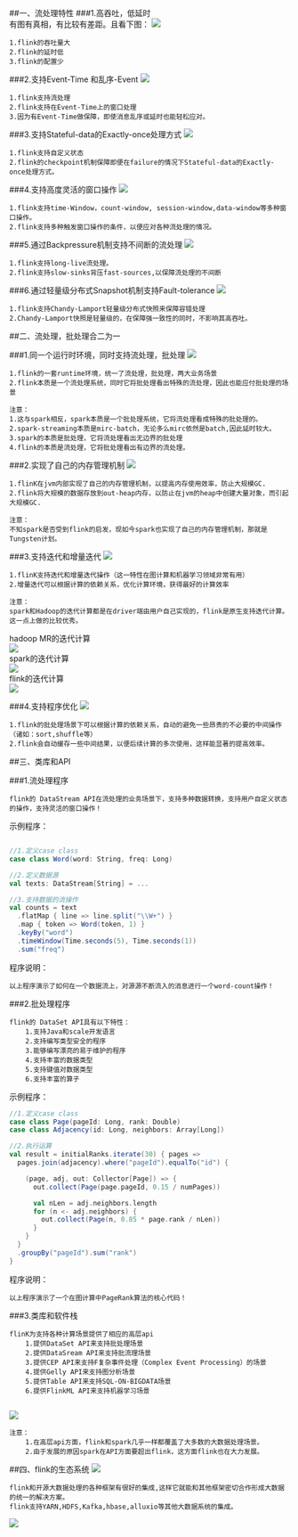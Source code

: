 ##一、流处理特性
###1.高吞吐，低延时  
有图有真相，有比较有差距。且看下图：
![](images/streaming_performance.png) 
```
1.flink的吞吐量大
2.flink的延时低
3.flink的配置少
```

###2.支持Event-Time 和乱序-Event
![](images/out_of_order_stream.png) 
```
1.flink支持流处理
2.flink支持在Event-Time上的窗口处理
3.因为有Event-Time做保障，即使消息乱序或延时也能轻松应对。
```

###3.支持Stateful-data的Exactly-once处理方式
![](images/exactly_once_state.png) 
```
1.flink支持自定义状态
2.flink的checkpoint机制保障即便在failure的情况下Stateful-data的Exactly-once处理方式。
```
   
###4.支持高度灵活的窗口操作
![](images/windows-2.png) 
```
1.flink支持time-Window，count-window, session-window,data-window等多种窗口操作。
2.flink支持多种触发窗口操作的条件，以便应对各种流处理的情况。
```

###5.通过Backpressure机制支持不间断的流处理
![](images/continuous_streams.png) 
```
1.flink支持long-live流处理。
2.flink支持slow-sinks背压fast-sources,以保障流处理的不间断
```

###6.通过轻量级分布式Snapshot机制支持Fault-tolerance
![](images/distributed_snapshots.png) 
```
1.flink支持Chandy-Lamport轻量级分布式快照来保障容错处理
2.Chandy-Lamport快照是轻量级的，在保障强一致性的同时，不影响其高吞吐。
```


##二、流处理，批处理合二为一

###1.同一个运行时环境，同时支持流处理，批处理
![](images/one_runtime.png) 
```
1.flink的一套runtime环境，统一了流处理，批处理，两大业务场景
2.flink本质是一个流处理系统，同时它将批处理看出特殊的流处理，因此也能应付批处理的场景

注意：
1.这与spark相反，spark本质是一个批处理系统，它将流处理看成特殊的批处理的。
2.spark-streaming本质是mirc-batch，无论多么mirc依然是batch,因此延时较大。
3.spark的本质是批处理，它将流处理看出无边界的批处理
4.flink的本质是流处理，它将批处理看出有边界的流处理。
```

###2.实现了自己的内存管理机制
![](images/memory_heap_division.png) 
```
1.flinK在jvm内部实现了自己的内存管理机制，以提高内存使用效率，防止大规模GC.
2.flink将大规模的数据存放到out-heap内存，以防止在jvm的heap中创建大量对象，而引起大规模GC.

注意：
不知spark是否受到flink的启发，现如今spark也实现了自己的内存管理机制，那就是Tungsten计划。
```


###3.支持迭代和增量迭代
![](images/iterations.png) 
```
1.flinK支持迭代和增量迭代操作（这一特性在图计算和机器学习领域非常有用）
2.增量迭代可以根据计算的依赖关系，优化计算环境，获得最好的计算效率

注意：
spark和Hadoop的迭代计算都是在driver端由用户自己实现的，flink是原生支持迭代计算。这一点上做的比较优秀。
```
hadoop MR的迭代计算   
![](images/img10.wtoutiao.com.jpeg)     
spark的迭代计算   
![](images/55a75f7c5c033_middle.jpg.png)    
flink的迭代计算   
![](images/img5.wtoutiao.com-2.jpeg)    

###4.支持程序优化
![](images/optimizer_choice.png) 
```
1.flink的批处理场景下可以根据计算的依赖关系，自动的避免一些昂贵的不必要的中间操作（诸如：sort,shuffle等）
2.flink会自动缓存一些中间结果，以便后续计算的多次使用，这样能显著的提高效率。
```


##三、类库和API

###1.流处理程序

```
flink的 DataStream API在流处理的业务场景下，支持多种数据转换，支持用户自定义状态的操作，支持灵活的窗口操作！
```

示例程序：  
```scala

//1.定义case class
case class Word(word: String, freq: Long)

//2.定义数据源
val texts: DataStream[String] = ...

//3.支持数据的流操作
val counts = text
  .flatMap { line => line.split("\\W+") }
  .map { token => Word(token, 1) }
  .keyBy("word")
  .timeWindow(Time.seconds(5), Time.seconds(1))
  .sum("freq")
```
程序说明：
```
以上程序演示了如何在一个数据流上，对源源不断流入的消息进行一个word-count操作！
```

###2.批处理程序

```
flink的 DataSet API具有以下特性：
    1.支持Java和scale开发语言
    2.支持编写类型安全的程序
    3.能够编写漂亮的易于维护的程序
    4.支持丰富的数据类型
    5.支持键值对数据类型
    6.支持丰富的算子
```

示例程序：  
```scala
//1.定义case class 
case class Page(pageId: Long, rank: Double)
case class Adjacency(id: Long, neighbors: Array[Long])

//2.执行运算
val result = initialRanks.iterate(30) { pages =>
  pages.join(adjacency).where("pageId").equalTo("id") {

    (page, adj, out: Collector[Page]) => {
      out.collect(Page(page.pageId, 0.15 / numPages))

      val nLen = adj.neighbors.length
      for (n <- adj.neighbors) {
        out.collect(Page(n, 0.85 * page.rank / nLen))
      }
    }
  }
  .groupBy("pageId").sum("rank")
}
```
程序说明：
```
以上程序演示了一个在图计算中PageRank算法的核心代码！
```


###3.类库和软件栈

```
flinK为支持各种计算场景提供了相应的高层api
    1.提供DataSet API来支持批处理场景
    2.提供DataSream API来支持批流理场景
    3.提供CEP API来支持F复杂事件处理（Complex Event Processing）的场景
    4.提供Gelly API来支持图分析场景
    5.提供Table API来支持SQL-ON-BIGDATA场景
    6.提供FlinkML API来支持机器学习场景
    
```
![](images/flink-stack-frontpage.png) 
```
注意：
    1.在高层api方面，flink和spark几乎一样都覆盖了大多数的大数据处理场景。
    2.由于发展的原因spark在API方面要超出flink，这方面flink也在大力发展。
```

##四、flink的生态系统
![](images/ecosystem_logos.png) 

```
flink和开源大数据处理的各种框架有很好的集成,这样它就能和其他框架密切合作形成大数据的统一的解决方案。
flink支持YARN,HDFS,Kafka,hbase,alluxio等其他大数据系统的集成。
```
![](images/middle.jpg.png) 